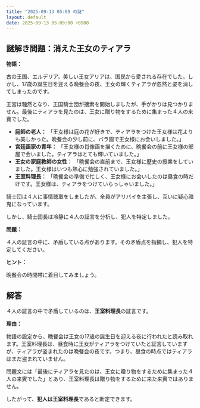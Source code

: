 ```yaml
---
title: "2025-09-13 05:09 の謎"
layout: default
date: 2025-09-13 05:09:00 +0900
---
```

## 謎解き問題：消えた王女のティアラ

**物語：**

古の王国、エルデリア。美しい王女アリアは、国民から愛される存在でした。しかし、17歳の誕生日を迎える晩餐会の夜、王女の輝くティアラが忽然と姿を消してしまったのです。

王宮は騒然となり、王国騎士団が捜索を開始しましたが、手がかりは見つかりません。最後にティアラを見たのは、王女に贈り物をするために集まった４人の来賓でした。

*   **庭師の老人：** 「王女様は庭の花が好きで、ティアラをつけた王女様は花よりも美しかった。晩餐会の少し前に、バラ園で王女様にお会いしました。」
*   **宮廷画家の青年：** 「王女様の肖像画を描くために、晩餐会の前に王女様の部屋で会いました。ティアラはとても輝いていました。」
*   **王女の家庭教師の女性：** 「晩餐会の直前まで、王女様に歴史の授業をしていました。王女様はいつも熱心に勉強されていました。」
*   **王室料理長：** 「晩餐会の準備で忙しく、王女様にお会いしたのは昼食の時だけです。王女様は、ティアラをつけていらっしゃいました。」

騎士団は４人に事情聴取をしましたが、全員がアリバイを主張し、互いに疑心暗鬼になっています。

しかし、騎士団長は冷静に４人の証言を分析し、犯人を特定しました。

**問題：**

４人の証言の中に、矛盾している点があります。その矛盾点を指摘し、犯人を特定してください。

**ヒント：**

晩餐会の時間帯に着目してみましょう。

## 解答

４人の証言の中で矛盾しているのは、**王室料理長**の証言です。

**理由：**

物語の設定から、晩餐会は王女の17歳の誕生日を迎える夜に行われたと読み取れます。王室料理長は、昼食時に王女がティアラをつけていたと証言していますが、ティアラが盗まれたのは晩餐会の夜です。つまり、昼食の時点ではティアラはまだ盗まれていません。

問題文には「最後にティアラを見たのは、王女に贈り物をするために集まった４人の来賓でした」とあり、王室料理長は贈り物をするために来た来賓ではありません。

したがって、**犯人は王室料理長**であると断定できます。
